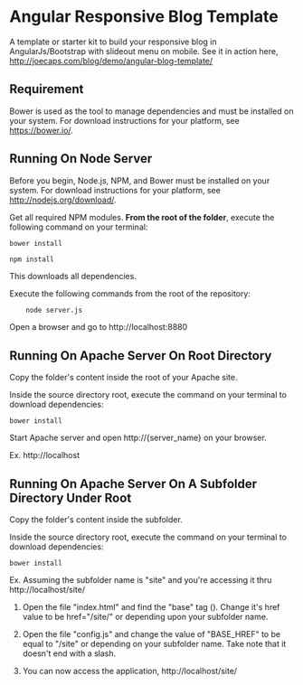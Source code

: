 # Angular Responsive Blog Template

A template or starter kit to build your responsive blog in AngularJs/Bootstrap with slideout menu on mobile. See it in action here, http://joecaps.com/blog/demo/angular-blog-template/

## Requirement

Bower is used as the tool to manage dependencies and must be installed on your system. For download instructions for your 
platform, see https://bower.io/.


## Running On Node Server

Before you begin, Node.js, NPM, and Bower must be installed on your system. For download instructions for your 
platform, see http://nodejs.org/download/.

Get all required NPM modules. **From the root of the folder**, execute the following command on your terminal:

`bower install`

`npm install`

This downloads all dependencies.

Execute the following commands from the root of the repository:

```sh
    node server.js
```

Open a browser and go to http://localhost:8880


## Running On Apache Server On Root Directory 

Copy the folder's content inside the root of your Apache site.

Inside the source directory root, execute the command on your terminal to download dependencies:

`bower install`

Start Apache server and open http://{server_name} on your browser.

Ex. http://localhost



## Running On Apache Server On A Subfolder Directory Under Root

Copy the folder's content inside the subfolder.

Inside the source directory root, execute the command on your terminal to download dependencies:

`bower install`

Ex. Assuming the subfolder name is "site" and you're accessing it thru http://localhost/site/

1. Open the file "index.html" and find the "base" tag (<base href="/" >). Change it's href value
   to be href="/site/" or depending upon your subfolder name.


2. Open the file "config.js" and change the value of "BASE_HREF" to be equal to "/site" or depending on your subfolder name.
   Take note that it doesn't end with a slash.


3. You can now access the application, http://localhost/site/

